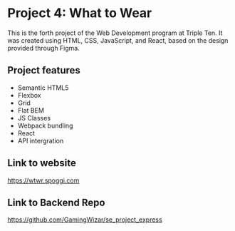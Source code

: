 # Project 4: What to Wear

This is the forth project of the Web Development program at Triple Ten. It was created using HTML, CSS, JavaScript, and React, based on the design provided through Figma.

## Project features

- Semantic HTML5
- Flexbox
- Grid
- Flat BEM
- JS Classes
- Webpack bundling
- React
- API intergration

## Link to website

https://wtwr.spoggi.com

## Link to Backend Repo

https://github.com/GamingWizar/se_project_express
